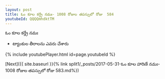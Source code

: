 ```yaml
---
layout: post
title: ఓం కూల కర్త్రే నమః- 1008 రోజుల తపస్సులో రోజు  584
youtubeId: QQQQmhdktTM
---
```

 
 
 ఓం కూల కర్త్రే నమః  
 
 -  ట్యాంకుల తీరాలను ఎవరు చేశారు 
 
  
 
  
 
 
 
 
 
 


{% include youtubePlayer.html id=page.youtubeId %}
 
[Next]({{ site.baseurl }}{% link  split1/_posts/2017-05-31-ఓం కూల హారిణే నమః- 1008 రోజుల తపస్సులో రోజు  583.md%})
 
